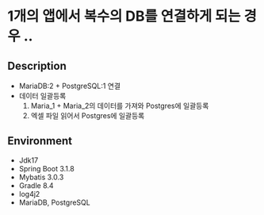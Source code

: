 # 1개의 앱에서 복수의 DB를 연결하게 되는 경우 .. 

## Description

* MariaDB:2 + PostgreSQL:1 연결
* 데이터 일괄등록
  1. Maria_1 + Maria_2의 데이터를 가져와 Postgres에 일괄등록
  2. 엑셀 파일 읽어서 Postgres에 일괄등록

## Environment

* Jdk17
* Spring Boot 3.1.8
* Mybatis 3.0.3
* Gradle 8.4
* log4j2
* MariaDB, PostgreSQL

